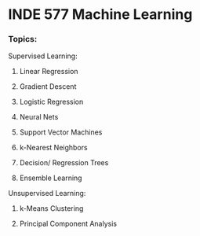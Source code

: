 # INDE 577 Machine Learning

### Topics: 

Supervised Learning:

1. Linear Regression

2. Gradient Descent

3. Logistic Regression

4. Neural Nets

5. Support Vector Machines

6. k-Nearest Neighbors

7. Decision/ Regression Trees

8. Ensemble Learning


Unsupervised Learning:
    
1. k-Means Clustering

2. Principal Component Analysis
